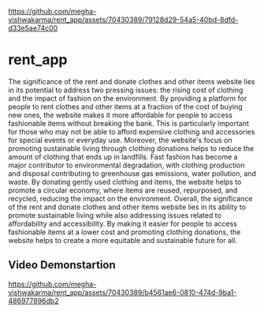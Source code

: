 
https://github.com/megha-vishwakarma/rent_app/assets/70430389/79128d29-54a5-40bd-8dfd-d33e5ae74c00
# rent_app<br>
The significance of the rent and donate clothes and other items website lies in its potential to address two pressing issues: the rising cost of clothing and the impact of fashion on the environment. By providing a platform for people to rent clothes and other items at a fraction of the cost of buying new ones, the website makes it more affordable for people to access fashionable items without breaking the bank. This is particularly important for those who may not be able to afford expensive clothing and accessories for special events or everyday use. Moreover, the website's focus on promoting sustainable living through clothing donations helps to reduce the amount of clothing that ends up in landfills. Fast fashion has become a major contributor to environmental degradation, with clothing production and disposal contributing to greenhouse gas emissions, water pollution, and waste. By donating gently used clothing and items, the website helps to promote a circular economy, where items are reused, repurposed, and recycled, reducing the impact on the environment. Overall, the significance of the rent and donate clothes and other items website lies in its ability to promote sustainable living while also addressing issues related to affordability and accessibility. By making it easier for people to access fashionable items at a lower cost and promoting clothing donations, the website helps to create a more equitable and sustainable future for all.

## Video Demonstartion



https://github.com/megha-vishwakarma/rent_app/assets/70430389/b4561ae6-0810-474d-9ba1-486977896db2





